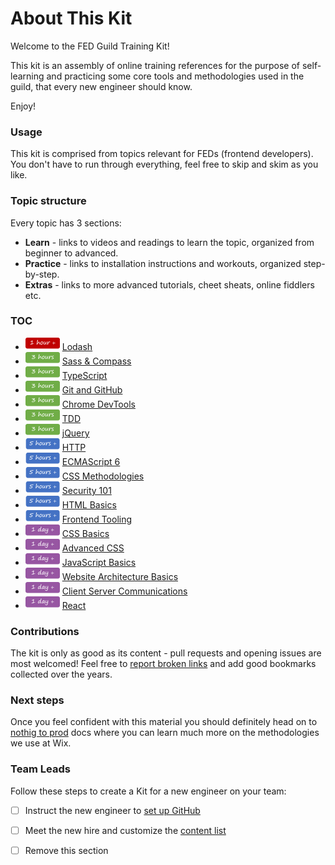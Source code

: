# About This Kit

Welcome to the FED Guild Training Kit!

This kit is an assembly of online training references for the purpose of self-learning and practicing some core tools and methodologies used in the guild, that every new engineer should know.

Enjoy! 

### Usage

This kit is comprised from topics relevant for FEDs (frontend developers).
You don't have to run through everything, feel free to skip and skim as you like.

### Topic structure

Every topic has 3 sections:
- **Learn** - links to videos and readings to learn the topic, organized from beginner to advanced.
- **Practice** - links to installation instructions and workouts, organized step-by-step.
- **Extras** - links to more advanced tutorials, cheet sheats, online fiddlers etc.

### TOC

* ![](assets/time-1h.png)  [Lodash](https://github.com/wix/fed-training-kit/blob/master/Content/Lodash/Lodash.md)
* ![](assets/time-3h.png)  [Sass & Compass](https://github.com/wix/fed-training-kit/blob/master/Content/Sass%20%26%20Compass.md)
* ![](assets/time-3h.png)  [TypeScript](https://github.com/wix/fed-training-kit/blob/master/Content/TypeScript.md)
* ![](assets/time-3h.png)  [Git and GitHub](https://github.com/wix/server-training-kit/tree/master/content/Git%20and%20GitHub)
* ![](assets/time-3h.png)  [Chrome DevTools](https://github.com/wix/fed-training-kit/blob/master/Content/Chrome%20DevTools.md)
* ![](assets/time-3h.png)  [TDD](https://github.com/wix/server-training-kit/blob/master/content/TDD.md) 
* ![](assets/time-3h.png)  [jQuery](https://github.com/wix/fed-training-kit/blob/master/Content/jQuery.md)
* ![](assets/time-5h.png)  [HTTP](https://github.com/wix/server-training-kit/blob/master/content/HTTP.md)
* ![](assets/time-5h.png)  [ECMAScript 6](https://github.com/wix/fed-training-kit/blob/master/Content/ES6.md)
* ![](assets/time-5h.png)  [CSS Methodologies](https://github.com/wix/fed-training-kit/blob/master/Content/CSS%20Methodologies.md)
* ![](assets/time-5h.png)  [Security 101](https://github.com/wix/fed-training-kit/blob/master/Content/Security%20101.md)
* ![](assets/time-5h.png)  [HTML Basics](https://github.com/wix/fed-training-kit/blob/master/Content/HTML%20Basics.md)
* ![](assets/time-5h.png)  [Frontend Tooling](https://github.com/wix/fed-training-kit/blob/master/Content/Frontend%20Tooling.md)
* ![](assets/time-1d.png)  [CSS Basics](https://github.com/wix/fed-training-kit/blob/master/Content/CSS%20Basics.md)
* ![](assets/time-1d.png)  [Advanced CSS](https://github.com/wix/fed-training-kit/blob/master/Content/Advanced%20CSS.md)
* ![](assets/time-1d.png)  [JavaScript Basics](https://github.com/wix/fed-training-kit/blob/master/Content/JavaScript%20Basics.md)
* ![](assets/time-1d.png)  [Website Architecture Basics](https://github.com/wix/fed-training-kit/blob/master/Content/Website%20Architecture%20Basics.md)
* ![](assets/time-1d.png)  [Client Server Communications](https://github.com/wix/fed-training-kit/blob/master/Content/Client%20Server%20Communications.md)
* ![](assets/time-1d.png)  [React](https://github.com/wix/fed-training-kit/blob/master/Content/React.md)


### Contributions

The kit is only as good as its content - pull requests and opening issues are most welcomed!
Feel free to [report broken links](mailto:academy@wix.com) and add good bookmarks collected over the years.

### Next steps

Once you feel confident with this material you should definitely head on to [nothig to prod](https://github.com/wix/nothing-to-prod) docs where you can learn much more on the methodologies we use at Wix.


### Team Leads

Follow these steps to create a Kit for a new engineer on your team:

- [ ] Instruct the new engineer to [set up GitHub](https://help.github.com/articles/set-up-git/)
- [ ] Meet the new hire and customize the [content list](#Topics)
- [ ] Remove this section


